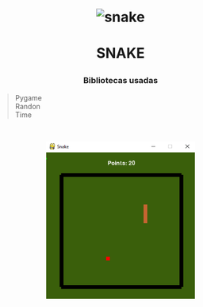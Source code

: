 <h1 align="center">
<br>
  <img src="./readme/logo.ico" alt="snake" width="200">
<br>
</h1>

# <p align="center">SNAKE</p>

### <p align="center">Bibliotecas usadas</p>
> Pygame <br>
> Randon <br>
> Time <br>

<br>
<p align="center">
<img src="readme/snake.PNG" width="300">
</p>